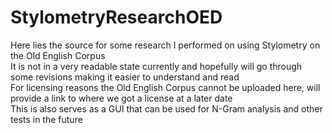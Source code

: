 # StylometryResearchOED <br />
Here lies the source for some research I performed on using Stylometry on the Old English Corpus <br />
It is not in a very readable state currently and hopefully will go through some revisions making it easier to understand and read <br />
For licensing reasons the Old English Corpus cannot be uploaded here, will provide a link to where we got a license at a later date <br />
This is also serves as a GUI that can be used for N-Gram analysis and other tests in the future <br />
